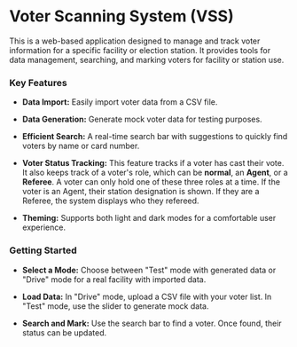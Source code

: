 # Voter Scanning System (VSS)

This is a web-based application designed to manage and track voter information for a specific facility or election station. It provides tools for data management, searching, and marking voters for facility or station use.

### Key Features

- **Data Import:** Easily import voter data from a CSV file.

- **Data Generation:** Generate mock voter data for testing purposes.

- **Efficient Search:** A real-time search bar with suggestions to quickly find voters by name or card number.

- **Voter Status Tracking:** This feature tracks if a voter has cast their vote. It also keeps track of a voter's role, which can be **normal**, an **Agent**, or a **Referee**. A voter can only hold one of these three roles at a time. If the voter is an Agent, their station designation is shown. If they are a Referee, the system displays who they refereed.

- **Theming:** Supports both light and dark modes for a comfortable user experience.

### Getting Started

- **Select a Mode:** Choose between "Test" mode with generated data or "Drive" mode for a real facility with imported data.

- **Load Data:** In "Drive" mode, upload a CSV file with your voter list. In "Test" mode, use the slider to generate mock data.

- **Search and Mark:** Use the search bar to find a voter. Once found, their status can be updated.
